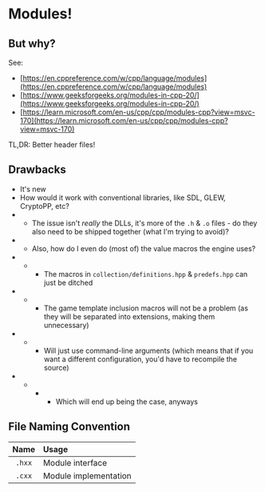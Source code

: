 # Modules!

## But why?

See:
- [https://en.cppreference.com/w/cpp/language/modules](https://en.cppreference.com/w/cpp/language/modules)
- [https://www.geeksforgeeks.org/modules-in-cpp-20/](https://www.geeksforgeeks.org/modules-in-cpp-20/)
- [https://learn.microsoft.com/en-us/cpp/cpp/modules-cpp?view=msvc-170](https://learn.microsoft.com/en-us/cpp/cpp/modules-cpp?view=msvc-170)

TL,DR: Better header files!

## Drawbacks

- It's new
- How would it work with conventional libraries, like SDL, GLEW, CryptoPP, etc?
- - The issue isn't *really* the DLLs, it's more of the `.h` & `.o` files - do they also need to be shipped together (what I'm trying to avoid)?
- - Also, how do I even do (most of) the  value macros the engine uses?
- - - The macros in `collection/definitions.hpp` & `predefs.hpp` can just be ditched
- - - The game template inclusion macros will not be a problem (as they will be separated into extensions, making them unnecessary)
- - - Will just use command-line arguments (which means that if you want a different configuration, you'd have to recompile the source)
- - - - Which will end up being the case, anyways

## File Naming Convention

| Name | Usage |
|:-:|:-|
|`.hxx`| Module interface |
|`.cxx`| Module implementation |
